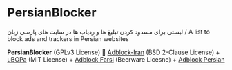# PersianBlocker
لیستی برای مسدود کردن تبلیغ ها و ردیاب ها در سایت های پارسی زبان / A list to block ads and trackers in Persian websites

**PersianBlocker** (GPLv3 License) 🤝 [Adblock-Iran](https://github.com/farrokhi/adblock-iran) (BSD 2-Clause License) + [uBOPa](https://github.com/nimasaj/uBOPa/) (MIT License) + [Adblock Farsi](https://github.com/SlashArash/adblockfa) (Beerware Licesne) + [Adblock Persian](https://ideone.com/K452p)
